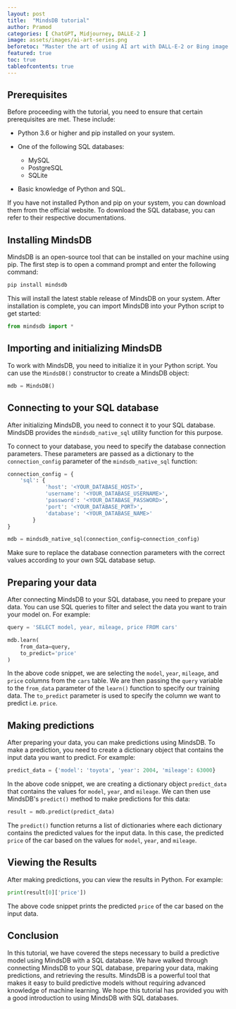 ```yaml
---
layout: post
title:  "MindsDB tutorial"
author: Pramod
categories: [ ChatGPT, Midjourney, DALLE-2 ]
image: assets/images/ai-art-series.png
beforetoc: "Master the art of using AI art with DALL-E-2 or Bing image creator with creative realistic photo like images."
featured: true
toc: true
tableofcontents: true
---
```


## Prerequisites

Before proceeding with the tutorial, you need to ensure that certain prerequisites are met. These include:

- Python 3.6 or higher and pip installed on your system.
- One of the following SQL databases:

   - MySQL
   - PostgreSQL
   - SQLite

- Basic knowledge of Python and SQL.

If you have not installed Python and pip on your system, you can download them from the official website. To download the SQL database, you can refer to their respective documentations.

## Installing MindsDB

MindsDB is an open-source tool that can be installed on your machine using pip. The first step is to open a command prompt and enter the following command:

```python
pip install mindsdb
```

This will install the latest stable release of MindsDB on your system. After installation is complete, you can import MindsDB into your Python script to get started:

```python
from mindsdb import *
```

## Importing and initializing MindsDB

To work with MindsDB, you need to initialize it in your Python script. You can use the `MindsDB()` constructor to create a MindsDB object:

```python
mdb = MindsDB()
```

## Connecting to your SQL database

After initializing MindsDB, you need to connect it to your SQL database. MindsDB provides the `mindsdb_native_sql` utility function for this purpose.

To connect to your database, you need to specify the database connection parameters. These parameters are passed as a dictionary to the `connection_config` parameter of the `mindsdb_native_sql` function:

```python
connection_config = {
    'sql': {
            'host': '<YOUR_DATABASE_HOST>',
            'username': '<YOUR_DATABASE_USERNAME>',
            'password': '<YOUR_DATABASE_PASSWORD>',
            'port': '<YOUR_DATABASE_PORT>',
            'database': '<YOUR_DATABASE_NAME>'
        }
}

mdb = mindsdb_native_sql(connection_config=connection_config)
```

Make sure to replace the database connection parameters with the correct values according to your own SQL database setup.

## Preparing your data

After connecting MindsDB to your SQL database, you need to prepare your data. You can use SQL queries to filter and select the data you want to train your model on. For example:

```python
query = 'SELECT model, year, mileage, price FROM cars'

mdb.learn(
    from_data=query,
    to_predict='price'
)
```

In the above code snippet, we are selecting the `model`, `year`, `mileage`, and `price` columns from the `cars` table. We are then passing the `query` variable to the `from_data` parameter of the `learn()` function to specify our training data. The `to_predict` parameter is used to specify the column we want to predict i.e. `price`.

## Making predictions

After preparing your data, you can make predictions using MindsDB. To make a prediction, you need to create a dictionary object that contains the input data you want to predict. For example:

```python
predict_data = {'model': 'toyota', 'year': 2004, 'mileage': 63000}
```

In the above code snippet, we are creating a dictionary object `predict_data` that contains the values for `model`, `year`, and `mileage`. We can then use MindsDB's `predict()` method to make predictions for this data:

```python
result = mdb.predict(predict_data)
```

The `predict()` function returns a list of dictionaries where each dictionary contains the predicted values for the input data. In this case, the predicted `price` of the car based on the values for `model`, `year`, and `mileage`.

## Viewing the Results

After making predictions, you can view the results in Python. For example:

```python
print(result[0]['price'])
```

The above code snippet prints the predicted `price` of the car based on the input data.

## Conclusion

In this tutorial, we have covered the steps necessary to build a predictive model using MindsDB with a SQL database. We
have walked through connecting MindsDB to your SQL database, preparing your data, making predictions, and retrieving the
results. MindsDB is a powerful tool that makes it easy to build predictive models without requiring advanced knowledge
of machine learning. We hope this tutorial has provided you with a good introduction to using MindsDB with SQL
databases.
